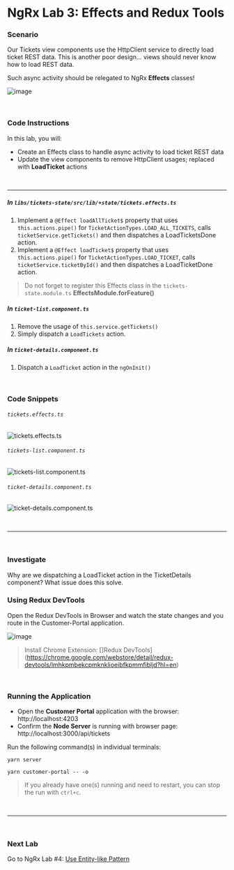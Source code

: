 # NgRx Lab 3: Effects and Redux Tools


### Scenario

Our Tickets view components use the HttpClient service to directly load ticket REST data. This is another poor design... views should never know how to load REST data.

Such async activity should be relegated to NgRx **Effects** classes!

![image](https://user-images.githubusercontent.com/210413/47959514-0d986a80-dfb4-11e8-9a6f-a52c53cbbdcd.png)

<br/>

### Code Instructions

In this lab, you will:

  * Create an Effects class to handle async activity to load ticket REST data 
  * Update the view components to remove HttpClient usages; replaced with **LoadTicket** actions
  
<br/>

----
  
##### In `libs/tickets-state/src/lib/+state/tickets.effects.ts`

1. Implement a `@Effect loadAllTicket$` property that uses `this.actions.pipe()` for `TicketActionTypes.LOAD_ALL_TICKETS`, calls `ticketService.getTickets()` and then dispatches a LoadTicketsDone action.
2. Implement a `@Effect loadTicket$` property that uses `this.actions.pipe()` for `TicketActionTypes.LOAD_TICKET`, calls `ticketService.ticketById()` and then dispatches a LoadTicketDone action.

> Do not forget to register this Effects class in the `tickets-state.module.ts` **EffectsModule.forFeature()**
  
##### In `ticket-list.component.ts`

1. Remove the usage of `this.service.getTickets()`
2. Simply dispatch a `LoadTickets` action. 

##### In `ticket-details.component.ts`

1. Dispatch a `LoadTicket` action in the `ngOnInit()` 


<br/>

### Code Snippets

###### `tickets.effects.ts`

![tickets.effects.ts](https://user-images.githubusercontent.com/210413/47936640-4cdb9400-deac-11e8-94d5-46facc5d917b.png)

###### `tickets-list.component.ts`

![tickets-list.component.ts](https://user-images.githubusercontent.com/210413/47936662-5e24a080-deac-11e8-9aac-94536b13b02f.png)

###### `ticket-details.component.ts`

![ticket-details.component.ts](https://user-images.githubusercontent.com/210413/47936682-798fab80-deac-11e8-9543-443bd895157c.png)

<br/>


----

<br/>


### Investigate

Why are we dispatching a LoadTicket action in the TicketDetails component? What issue does this solve.


### Using Redux DevTools 

Open the Redux DevTools in Browser and watch the state changes and you route in the Customer-Portal application.

![image](https://user-images.githubusercontent.com/210413/47936825-f1f66c80-deac-11e8-8a17-d80f742bfdee.png)

> Install Chrome Extension: []Redux DevTools](https://chrome.google.com/webstore/detail/redux-devtools/lmhkpmbekcpmknklioeibfkpmmfibljd?hl=en)


<br/>

### Running the Application

*  Open the **Customer Portal** application with the browser: http://localhost:4203
*  Confirm the **Node Server** is running with browser page:  http://localhost:3000/api/tickets

Run the following command(s) in individual terminals:

```console
yarn server
```

```console
yarn customer-portal -- -o
```

> If you already have one(s) running and need to restart, you can stop the run with `ctrl+c`.


<br/>

----

<br/>


### Next Lab

Go to NgRx Lab #4: [Use Entity-like Pattern](lab-4.md)
